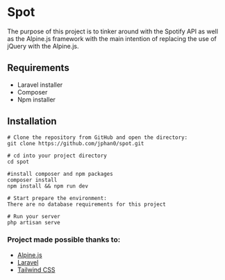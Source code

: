 # Spot

The purpose of this project is to tinker around with the Spotify API as well as the Alpine.js framework with the main intention of replacing the use of jQuery with the Alpine.js.

## Requirements

- Laravel installer
- Composer
- Npm installer

## Installation

```
# Clone the repository from GitHub and open the directory:
git clone https://github.com/jphan0/spot.git

# cd into your project directory
cd spot

#install composer and npm packages
composer install
npm install && npm run dev

# Start prepare the environment:
There are no database requirements for this project

# Run your server
php artisan serve

```

### Project made possible thanks to:

- [Alpine.js](https://alpinejs.dev/)
- [Laravel](https://laravel.com/docs/8.x)
- [Tailwind CSS](https://tailwindcss.com/)
